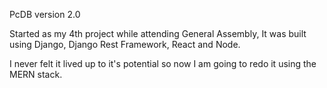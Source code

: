 PcDB version 2.0

Started as my 4th project while attending General Assembly, It was built using Django, Django Rest Framework, React and Node. 

I never felt it lived up to it's potential so now I am going to redo it using the MERN stack.